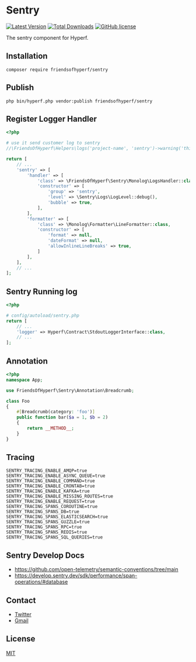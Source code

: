# Sentry

[![Latest Version](https://img.shields.io/packagist/v/friendsofhyperf/sentry.svg?style=flat-square)](https://packagist.org/packages/friendsofhyperf/sentry)
[![Total Downloads](https://img.shields.io/packagist/dt/friendsofhyperf/sentry.svg?style=flat-square)](https://packagist.org/packages/friendsofhyperf/sentry)
[![GitHub license](https://img.shields.io/github/license/friendsofhyperf/sentry)](https://github.com/friendsofhyperf/sentry)

The sentry component for Hyperf.

## Installation

```shell
composer require friendsofhyperf/sentry
```

## Publish

```shell
php bin/hyperf.php vendor:publish friendsofhyperf/sentry
```

## Register Logger Handler

```php
<?php

# use it send customer log to sentry
//\FriendsOfHyperf\Helpers\logs('project-name', 'sentry')->warning('this is a test warning issue!');

return [
    // ...
    'sentry' => [
        'handler' => [
            'class' => \FriendsOfHyperf\Sentry\Monolog\LogsHandler::class,
            'constructor' => [
                'group' => 'sentry',
                'level' => \Sentry\Logs\LogLevel::debug(),
                'bubble' => true,
            ],
        ],
        'formatter' => [
            'class' => \Monolog\Formatter\LineFormatter::class,
            'constructor' => [
                'format' => null,
                'dateFormat' => null,
                'allowInlineLineBreaks' => true,
            ]
        ],
    ],
    // ...
];

```

## Sentry Running log

```php
<?php

# config/autoload/sentry.php
return [
    // ...
    'logger' => Hyperf\Contract\StdoutLoggerInterface::class,
    // ...
];
```

## Annotation

```php
<?php
namespace App;

use FriendsOfHyperf\Sentry\Annotation\Breadcrumb;

class Foo
{
    #[Breadcrumb(category: 'foo')]
    public function bar($a = 1, $b = 2)
    {
        return __METHOD__;
    }
}
```

## Tracing

```env
SENTRY_TRACING_ENABLE_AMQP=true
SENTRY_TRACING_ENABLE_ASYNC_QUEUE=true
SENTRY_TRACING_ENABLE_COMMAND=true
SENTRY_TRACING_ENABLE_CRONTAB=true
SENTRY_TRACING_ENABLE_KAFKA=true
SENTRY_TRACING_ENABLE_MISSING_ROUTES=true
SENTRY_TRACING_ENABLE_REQUEST=true
SENTRY_TRACING_SPANS_COROUTINE=true
SENTRY_TRACING_SPANS_DB=true
SENTRY_TRACING_SPANS_ELASTICSEARCH=true
SENTRY_TRACING_SPANS_GUZZLE=true
SENTRY_TRACING_SPANS_RPC=true
SENTRY_TRACING_SPANS_REDIS=true
SENTRY_TRACING_SPANS_SQL_QUERIES=true
```

## Sentry Develop Docs

- https://github.com/open-telemetry/semantic-conventions/tree/main
- https://develop.sentry.dev/sdk/performance/span-operations/#database

## Contact

- [Twitter](https://twitter.com/huangdijia)
- [Gmail](mailto:huangdijia@gmail.com)

## License

[MIT](LICENSE)
